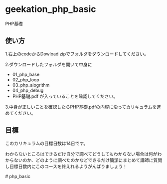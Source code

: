 # geekation_php_basic
PHP基礎

## 使い方
1.右上のcodeからDowload zipでフォルダをダウンロードしてください。

2.ダウンロードしたフォルダを開いて中身に
  - 01_php_base
  - 02_php_loop
  - 03_php_alogrithm
  - 04_php_debug
  - PHP基礎.pdf
が入っていることを確認してください。

3.中身が正しいことを確認したらPHP基礎.pdfの内容に沿ってカリキュラムを進めてください。

## 目標
このカリキュラムの目標日数は14日です。

わからないところはできるだけ自分で調べてどうしてもわからない場合は何がわからないのか、どのように調べたのかなどできるだけ簡潔にまとめて講師に質問し目標日数内にこのコースを終えれるようがんばりましょう！

#   p h p _ b a s i c  
 